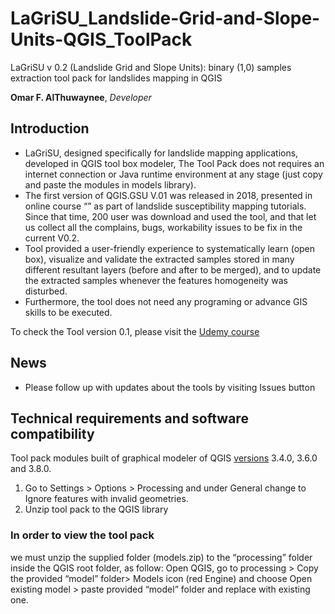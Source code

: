 # LaGriSU_Landslide-Grid-and-Slope-Units-QGIS_ToolPack

LaGriSU v 0.2 (Landslide Grid and Slope Units): binary (1,0) samples extraction tool pack for landslides mapping in QGIS

**Omar F. AlThuwaynee**, *Developer* 

## Introduction
* LaGriSU, designed specifically for landslide mapping  applications,  developed in QGIS tool box modeler, The  Tool  Pack  does not requires  an  internet  connection or Java runtime environment at any stage (just copy and paste the modules in models library).
* The first version of QGIS.GSU V.01 was released in 2018, presented in online course “” as part of landslide susceptibility mapping tutorials. Since that time, 200 user was download and used the tool, and that let us collect all the complains, bugs, workability issues to be fix in the current V0.2.
* Tool provided a user-friendly experience to systematically learn (open box), visualize and validate the extracted samples stored in many different resultant layers (before and after to be merged), and to update the extracted samples whenever the features homogeneity was disturbed. 
* Furthermore, the tool does not need any programing or advance GIS skills to be executed.

To check the Tool version 0.1, please visit the [Udemy course](https://www.udemy.com/course/susceptibility-auto-mapping-tools-for-trainingtesting-data/)


## News

* Please follow up with updates about the tools by visiting Issues button


## Technical requirements and software compatibility

Tool pack modules built of graphical modeler of QGIS [versions](https://qgis.org/downloads/) 3.4.0, 3.6.0 and 3.8.0.

1.	Go to Settings > Options > Processing and under General change to Ignore features with invalid geometries.
2.	Unzip tool pack to the QGIS library

### In order to view the tool pack
we must unzip the supplied folder (models.zip) to the “processing” folder inside the QGIS root folder, as follow:
Open QGIS, go to processing > Copy the provided “model” folder> Models icon (red Engine) and choose Open existing model > paste provided “model” folder and replace with existing one.
